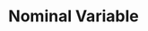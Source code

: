 ---
title: "Nominal Variable"

categories: ['']

tags: ['Nominal', 'Variable']

arabic: ['المتغيرات الاسمية']

publishers: ['معجم مصطلحات التعلم الآلي والتعلم العميق وعلم البيانات']

types: "word"

slug: ""
---